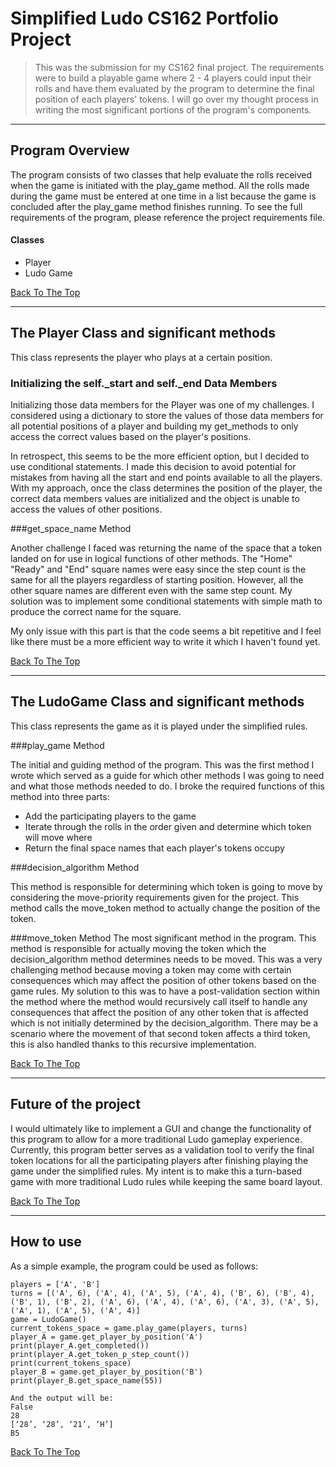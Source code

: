 <a id="back-to-top"></a> 

# Simplified Ludo CS162 Portfolio Project

> This was the submission for my CS162 final project. The requirements were to build a playable game where 2 - 4 players
> could input their rolls and have them evaluated by the program to determine the final position of each players' tokens.
> I will go over my thought process in writing the most significant portions of the program's components.

---

## Program Overview

The program consists of two classes that help evaluate the rolls received when the game is initiated with the play_game
method. All the rolls made during the game must be entered at one time in a list because the game is concluded after 
the play_game method finishes running. To see the full requirements of the program, please reference the project 
requirements file.

#### Classes

- Player
- Ludo Game

[Back To The Top](#read-me)

---

## The Player Class and significant methods

This class represents the player who plays at a certain position.

### Initializing the self._start and self._end Data Members

Initializing those data members for the Player was one of my challenges. I considered using a dictionary to store the
values of those data members for all potential positions of a player and building my get_methods to only access the
correct values based on the player's positions. 

In retrospect, this seems to be the more efficient option, but I decided to use conditional statements. I made this 
decision to avoid potential for mistakes from having all the start and end points available to all the players. With my 
approach, once the class determines the position of the player, the correct data members values are initialized and the
object is unable to access the values of other positions.


###get_space_name Method

Another challenge I faced was returning the name of the space that a token landed on for use in logical functions of 
other methods. The "Home" "Ready" and "End" square names were easy since the step count is the same for all the
players regardless of starting position. However, all the other square names are different even with the same step
count. My solution was to implement some conditional statements with simple math to produce the correct name for the
square. 

My only issue with this part is that the code seems a bit repetitive and I feel like there must be a more efficient way 
to write it which I haven't found yet.

[Back To The Top](#back-to-top)

---

## The LudoGame Class and significant methods

This class represents the game as it is played under the simplified rules.

###play_game Method

The initial and guiding method of the program. This was the first method I wrote which served as a guide
for which other methods I was going to need and what those methods needed to do. I broke the required functions of this 
method into three parts:
- Add the participating players to the game
- Iterate through the rolls in the order given and determine which token will move where
- Return the final space names that each player's tokens occupy

###decision_algorithm Method

This method is responsible for determining which token is going to move by considering the move-priority requirements 
given for the project. This method calls the move_token method to actually change the position of the token.

###move_token Method
The most significant method in the program. This method is responsible for actually moving the token which the 
decision_algorithm method determines needs to be moved. This was a very challenging method because moving a token may come
with certain consequences which may affect the position of other tokens based on the game rules. My solution to this was
to have a post-validation section within the method where the method would recursively call itself to handle any
consequences that affect the position of any other token that is affected which is not initially determined by the 
decision_algorithm. There may be a scenario where the movement of that second token affects a third token, this is also
handled thanks to this recursive implementation.

[Back To The Top](#back-to-top)


---

## Future of the project
I would ultimately like to implement a GUI and change the functionality of this program to allow for a more traditional
Ludo gameplay experience. Currently, this program better serves as a validation tool to verify the final token
locations for all the participating players after finishing playing the game under the simplified rules. 
My intent is to make this a turn-based game with more traditional Ludo rules while keeping the same board layout.

[Back To The Top](#back-to-top)

---

## How to use

As a simple example, the program could be used as follows:

```
players = ['A', 'B']
turns = [('A', 6), ('A', 4), ('A', 5), ('A', 4), ('B', 6), ('B', 4), ('B', 1), ('B', 2), ('A', 6), ('A', 4), ('A', 6), ('A', 3), ('A', 5), ('A', 1), ('A', 5), ('A', 4)]
game = LudoGame()
current_tokens_space = game.play_game(players, turns)
player_A = game.get_player_by_position('A')
print(player_A.get_completed())
print(player_A.get_token_p_step_count())
print(current_tokens_space)
player_B = game.get_player_by_position('B')
print(player_B.get_space_name(55))

And the output will be:
False
28
[‘28’, ‘28’, ‘21’, ‘H’]
B5

```
[Back To The Top](#back-to-top)

